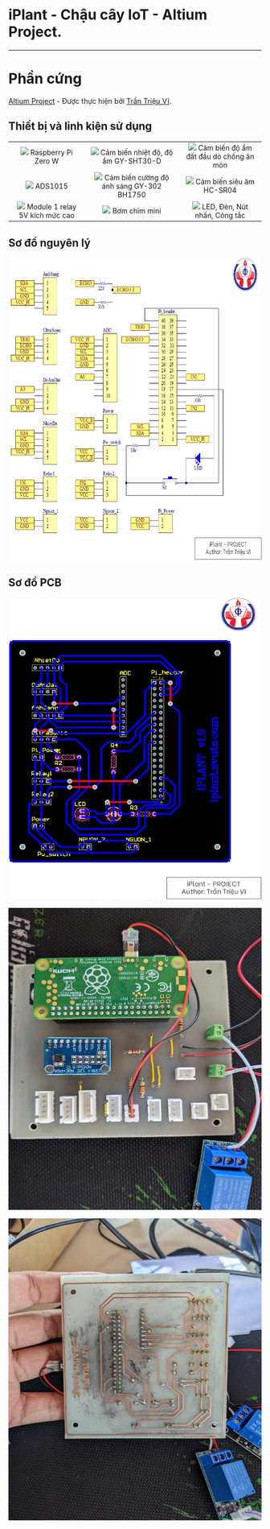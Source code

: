 # iPlant - Chậu cây IoT - Altium Project.
---
# Phần cứng

[Altium Project](https://github.com/ngtrdai/iPlant/tree/master/4_iplant_schematic) - Được thực hiện bởi [Trần Triệu Vĩ](https://github.com/trantrieuvi).

## Thiết bị và linh kiện sử dụng

| | | |
|:-------------------------:|:-------------------------:|:-------------------------:|
|<a href="https://www.cytrontech.vn/c-raspberry-pi-main-board/c-raspberry-pi-zero/p-raspberry-pi-zero-w"><img src="https://static.cytron.io/image/cache/catalog/products/RPI-ZERO-W/RPI-ZERO-W-512x512.JPG"></a> Raspberry Pi Zero W|<a href="https://icdayroi.com/cam-bien-nhiet-do-do-am-gy-sht30-d-giao-tiep-i2c"><img src="https://thietbidiennhaxuong.net/wp-content/uploads/2021/04/cam-bien-do-am-nhiet-do-khong-khi-sht30.jpg?v=1617980444"></a> Cảm biến nhiệt độ, độ ẩm GY-SHT30-D|<a href="https://icdayroi.com/cam-bien-do-am-dat-dau-do-chong-an-mon"><img src="https://bizweb.dktcdn.net/thumb/large/100/190/540/products/cam-bien-do-am-dat-dau-do-chong-an-mon.jpg"></a> Cảm biến độ ẩm đất đầu dò chống ăn mòn|
|<a href="https://icdayroi.com/ads1115-analog-digital-converter-16-bit"><img src="https://ae01.alicdn.com/kf/HTB1cmWWriCYBuNkHFCcq6AHtVXaz/ADS1015-ADC-Si-u-Nh-12-Ch-nh-X-c-ADC-M-un-Ban-Ph-t.jpg_Q90.jpg_.webp"></a> ADS1015|<a href="https://icdayroi.com/cam-bien-cuong-do-anh-sang-gy-302-bh1750"><img src="https://bizweb.dktcdn.net/thumb/large/100/190/540/products/cam-bien-cuong-do-anh-sang-bh1750.jpg?v=1511800901530"></a> Cảm biến cường độ ánh sáng GY-302 BH1750|<a href="https://icdayroi.com/cam-bien-sieu-am-hc-sr04"><img src="https://bizweb.dktcdn.net/thumb/large/100/190/540/products/hc-sr04.jpg?v=1490768336557"></a> Cảm biến siêu âm HC-SR04|
|<a href="https://icdayroi.com/module-1-relay-5v-kich-muc-cao"><img src="https://bizweb.dktcdn.net/thumb/large/100/190/540/products/module-1-relay-5v-kich-muc-cao-jpeg.jpg?v=1626234579137"></a> Module 1 relay 5V kích mức cao|<a href="https://icdayroi.com/bom-chim-mini"><img src="https://bizweb.dktcdn.net/thumb/large/100/190/540/products/bom-chim-mini.jpg?v=1518258534140"></a> Bơm chìm mini|<a href=""><img src="https://icons.veryicon.com/png/o/miscellaneous/small-green-icon/more-118.png"></a> LED, Đèn, Nút nhấn, Công tắc|

## Sơ đồ nguyên lý

<p align="center">
  <img 
    width="600"
    height="600"
    src="https://github.com/ngtrdai/iPlant/blob/master/5_iplant_images/SoDoNguyenLi.jpg"
  >
</p>

## Sơ đồ PCB

<p align="center">
  <img 
    width="600"
    height="600"
    src="https://github.com/ngtrdai/iPlant/blob/master/5_iplant_images/SoDo_PCB.jpg"
  >
</p>

<p align="center">
  <img 
    width="600"
    height="600"
    src="https://github.com/ngtrdai/iPlant/blob/master/5_iplant_images/Mach_MatTruoc.jpg"
  >
</p>

<p align="center">
  <img 
    width="600"
    height="600"
    src="https://github.com/ngtrdai/iPlant/blob/master/5_iplant_images/Mach_MatSau.jpg"
  >
</p>

